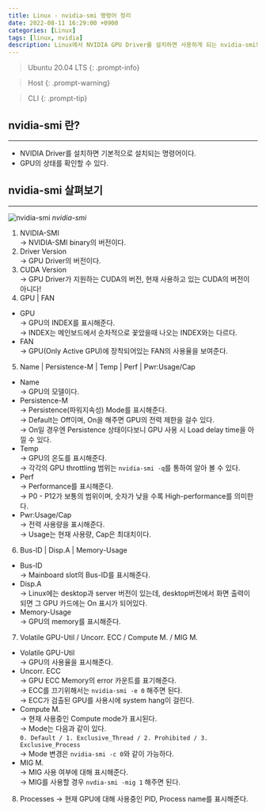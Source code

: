 ```yaml
---
title: Linux - nvidia-smi 명령어 정리
date: 2022-08-11 16:29:00 +0900
categories: [Linux]
tags: [linux, nvidia]
description: Linux에서 NVIDIA GPU Driver를 설치하면 사용하게 되는 nvidia-smi의 명령어를 정리해 보았다.
---
```


>Ubuntu 20.04 LTS
{: .prompt-info}

>Host
{: .prompt-warning}

>CLI
{: .prompt-tip}

## nvidia-smi 란?
---

* NVIDIA Driver를 설치하면 기본적으로 설치되는 명령어이다.
* GPU의 상태를 확인할 수 있다.

## nvidia-smi 살펴보기
---

![nvidia-smi](/assets/img/post/linux/2022-08-11-linux-nvidia-smi_command/1.png)
_nvidia-smi_

1. NVIDIA-SMI  
  → NVIDIA-SMI binary의 버전이다.
2. Driver Version  
  → GPU Driver의 버전이다.
3. CUDA Version  
  → GPU Driver가 지원하는 CUDA의 버전, 현재 사용하고 있는 CUDA의 버전이 아니다!
4. GPU | FAN
  - GPU  
    → GPU의 INDEX를 표시해준다.  
    → INDEX는 메인보드에서 순차적으로 꽃았을때 나오는 INDEX와는 다르다.
  - FAN  
    → GPU(Only Active GPU)에 장착되어있는 FAN의 사용율을 보여준다.
5. Name | Persistence-M | Temp | Perf | Pwr:Usage/Cap   
  - Name  
    → GPU의 모델이다.
  - Persistence-M  
    → Persistence(파워지속성) Mode를 표시해준다.  
    → Default는 Off이며, On을 해주면 GPU의 전력 제한을 걸수 있다.  
    → On일 경우엔 Persistence 상태이다보니 GPU 사용 시 Load delay time을 아낄 수 있다.
  - Temp  
    → GPU의 온도를 표시해준다.  
    → 각각의 GPU throttling 범위는 `nvidia-smi -q`를 통하여 알아 볼 수 있다.
  - Perf  
    → Performance를 표시해준다.  
    → P0 - P12가 보통의 범위이며, 숫자가 낮을 수록 High-performance를 의미한다.
  - Pwr:Usage/Cap  
    → 전력 사용량을 표시해준다.  
    → Usage는 현재 사용량, Cap은 최대치이다.
6. Bus-ID | Disp.A | Memory-Usage
  - Bus-ID  
    → Mainboard slot의 Bus-ID를 표시해준다.
  - Disp.A  
    → Linux에는 desktop과 server 버전이 있는데, desktop버전에서 화면 출력이 되면 그 GPU 카드에는 On 표시가 되어있다.
  - Memory-Usage  
    → GPU의 memory를 표시해준다.
7. Volatile GPU-Util / Uncorr. ECC / Compute M. / MIG M. 
  - Volatile GPU-Util  
    → GPU의 사용율을 표시해준다.
  - Uncorr. ECC  
    → GPU ECC Memory의 error 카운트를 표기해준다.  
    → ECC를 끄기위해서는 `nvidia-smi -e 0` 해주면 된다.  
    → ECC가 검출된 GPU를 사용시에 system hang이 걸린다.
  - Compute M.  
    → 현재 사용중인 Compute mode가 표시된다.  
    → Mode는 다음과 같이 있다.  
    `0. Default / 1. Exclusive_Thread / 2. Prohibited / 3. Exclusive_Process`  
    → Mode 변경은 `nvidia-smi -c 0`와 같이 가능하다.
  - MIG M.  
    → MIG 사용 여부에 대해 표시해준다.  
    → MIG를 사용할 경우 `nvdia-smi -mig 1` 해주면 된다.
8. Processes
  → 현재 GPU에 대해 사용중인 PID, Process name를 표시해준다.